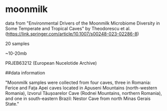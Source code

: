 # moonmilk

data from "Environmental Drivers of the Moonmilk Microbiome Diversity in Some Temperate and Tropical Caves" by Theodorescu et al. (https://link.springer.com/article/10.1007/s00248-023-02286-8)

20 samples

~10-20mb

PRJEB63212 (European Nucelotide Archive)

##data information

"Moonmilk samples were collected from four caves, three in Romania: Ferice and Fața Apei caves located in Apuseni Mountains (north-western Romania), Izvorul Tăușoarelor Cave (Rodnei Mountains, northern Romania), and one in south-eastern Brazil: Nestor Cave from north Minas Gerais State."
